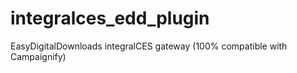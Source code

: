 integralces_edd_plugin
======================

EasyDigitalDownloads integralCES gateway (100% compatible with Campaignify)
